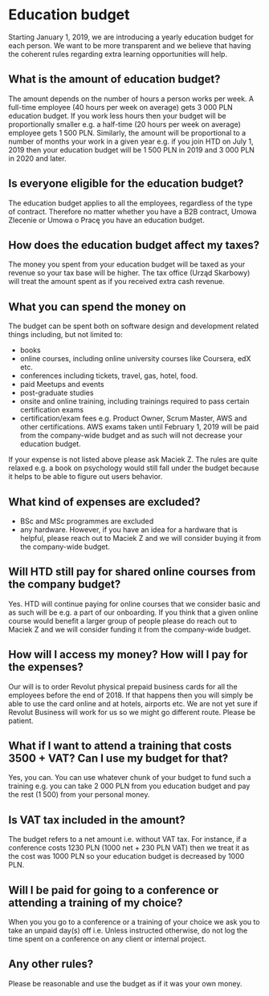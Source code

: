 # Education budget

Starting January 1, 2019, we are introducing a yearly education budget for each person. 
We want to be more transparent and we believe that having the coherent rules regarding extra learning opportunities will help.

## What is the amount of education budget?
The amount depends on the number of hours a person works per week. A full-time employee (40 hours per week on average) gets 3 000 PLN education budget. If you work less hours then your budget will be proportionally smaller e.g. a half-time (20 hours per week on average) employee gets 1 500 PLN. Similarly, the amount will be proportional to a number of months your work in a given year e.g. if you join HTD on July 1, 2019 then your education budget will be 1 500 PLN in 2019 and 3 000 PLN in 2020 and later.

## Is everyone eligible for the education budget?
The education budget applies to all the employees, regardless of the type of contract. Therefore no matter whether you have a B2B contract, Umowa Zlecenie or Umowa o Pracę you have an education budget.

## How does the education budget affect my taxes?
The money you spent from your education budget will be taxed as your revenue so your tax base will be higher. The tax office (Urząd Skarbowy) will treat the amount spent as if you received extra cash revenue.

## What you can spend the money on
The budget can be spent both on software design and development related things including, but not limited to:
- books
- online courses, including online university courses like Coursera, edX etc.
- conferences including tickets, travel, gas, hotel, food.
- paid Meetups and events
- post-graduate studies
- onsite and online training, including trainings required to pass certain certification exams
- certification/exam fees e.g. Product Owner, Scrum Master, AWS and other certifications. AWS exams taken until February 1, 2019 will be paid from the company-wide budget and as such will not decrease your education budget.

If your expense is not listed above please ask Maciek Z. The rules are quite relaxed e.g. a book on psychology would still fall under the budget because it helps to be able to figure out users behavior.

## What kind of expenses are excluded?
- BSc and MSc programmes are excluded
- any hardware. However, if you have an idea for a hardware that is helpful, please reach out to Maciek Z and we will consider buying it from the company-wide budget.

## Will HTD still pay for shared online courses from the company budget?
Yes. HTD will continue paying for online courses that we consider basic and as such will be e.g. a part of our onboarding. 
If you think that a given online course would benefit a larger group of people please do reach out to Maciek Z and we will consider funding it from the company-wide budget.

## How will I access my money? How will I pay for the expenses?
Our will is to order Revolut physical prepaid business cards for all the employees before the end of 2018. If that happens then you will simply be able to use the card online and at hotels, airports etc.
We are not yet sure if Revolut Business will work for us so we might go different route. Please be patient.

## What if I want to attend a training that costs 3500 + VAT? Can I use my budget for that?
Yes, you can. You can use whatever chunk of your budget to fund such a training e.g. you can take 2 000 PLN from you education budget and pay the rest (1 500) from your personal money.

## Is VAT tax included in the amount?
The budget refers to a net amount i.e. without VAT tax. For instance, if a conference costs 1230 PLN (1000 net + 230 PLN VAT) then we treat it as the cost was 1000 PLN so your education budget is decreased by 1000 PLN. 

## Will I be paid for going to a conference or attending a training of my choice?
When you you go to a conference or a training of your choice we ask you to take an unpaid day(s) off i.e. Unless instructed otherwise, do not log the time spent on a conference on any client or internal project.

## Any other rules?
Please be reasonable and use the budget as if it was your own money.
